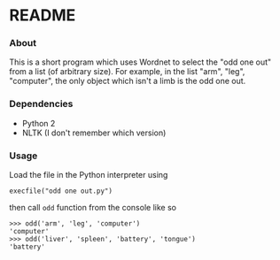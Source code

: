 # README #

### About ###
This is a short program which uses Wordnet to select the "odd one out" from a list (of arbitrary size). For example, in the list "arm", "leg", "computer", the only object which isn't a limb is the odd one out.

### Dependencies ###
* Python 2
* NLTK (I don't remember which version)

### Usage ###
Load the file in the Python interpreter using

    execfile("odd one out.py")

then call `odd` function from the console like so

    >>> odd('arm', 'leg', 'computer')
    'computer'
    >>> odd('liver', 'spleen', 'battery', 'tongue')
    'battery'